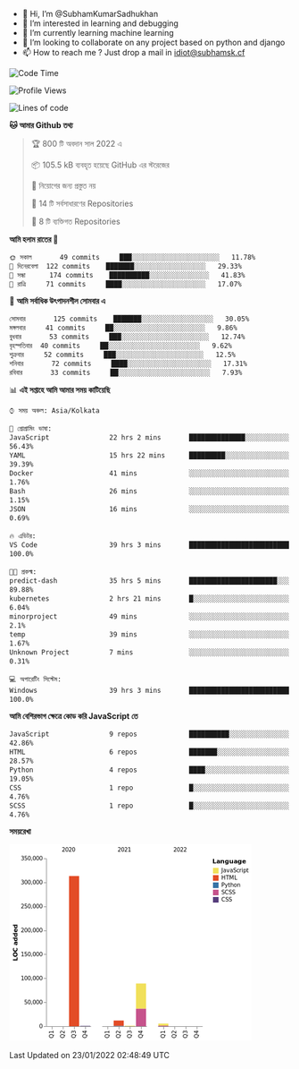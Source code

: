 - 👋 Hi, I’m @SubhamKumarSadhukhan
- 👀 I’m interested in learning and debugging
- 🌱 I’m currently learning machine learning
- 💞️ I’m looking to collaborate on any project based on python and django
- 📫 How to reach me ?
      Just drop a mail in idiot@subhamsk.cf

<!---
SubhamKumarSadhukhan/SubhamKumarSadhukhan is a ✨ special ✨ repository because its `README.md` (this file) appears on your GitHub profile.
You can click the Preview link to take a look at your changes.
--->


<!--START_SECTION:waka-->
![Code Time](http://img.shields.io/badge/Code%20Time-127%20hrs%2032%20mins-blue)

![Profile Views](http://img.shields.io/badge/%E0%A6%AA%E0%A7%8D%E0%A6%B0%E0%A7%8B%E0%A6%AB%E0%A6%BE%E0%A6%87%E0%A6%B2%20%E0%A6%A6%E0%A6%B0%E0%A7%8D%E0%A6%B6%E0%A6%A8-6-blue)

![Lines of code](https://img.shields.io/badge/%E0%A6%B9%E0%A7%8D%E0%A6%AF%E0%A6%BE%E0%A6%B2%E0%A7%8B%20%E0%A6%93%E0%A6%AF%E0%A6%BC%E0%A6%BE%E0%A6%B0%E0%A7%8D%E0%A6%B2%E0%A7%8D%E0%A6%A1%20%E0%A6%A5%E0%A7%87%E0%A6%95%E0%A7%87%20%E0%A6%86%E0%A6%AE%E0%A6%BF%20%E0%A6%B2%E0%A6%BF%E0%A6%96%E0%A7%87%E0%A6%9B%E0%A6%BF-422%20Thousand%20%E0%A6%95%E0%A7%8B%E0%A6%A1%E0%A7%87%E0%A6%B0%20%E0%A6%B2%E0%A6%BE%E0%A6%87%E0%A6%A8-blue)

**🐱 আমার Github তথ্য** 

> 🏆 800 টি অবদান সাল 2022 এ
 > 
> 📦 105.5 kB ব্যবহৃত হয়েছে GitHub এর স্টরেজের 
 > 
> 🚫 নিয়োগের জন্য প্রস্তুত নয়
 > 
> 📜 14 টি সর্বসাধারণের Repositories 
 > 
> 🔑 8 টি ব্যক্তিগত Repositories  
 > 
**আমি হলাম রাতের 🦉** 

```text
🌞 সকাল       49 commits     ███░░░░░░░░░░░░░░░░░░░░░░   11.78% 
🌆 দিনেরবেলা  122 commits    ███████░░░░░░░░░░░░░░░░░░   29.33% 
🌃 সন্ধা      174 commits    ██████████░░░░░░░░░░░░░░░   41.83% 
🌙 রাত্রি     71 commits     ████░░░░░░░░░░░░░░░░░░░░░   17.07%

```
📅 **আমি সর্বাধিক উৎপাদনশীল সোমবার এ** 

```text
সোমবার       125 commits    ███████░░░░░░░░░░░░░░░░░░   30.05% 
মঙ্গলবার     41 commits     ██░░░░░░░░░░░░░░░░░░░░░░░   9.86% 
বুধবার       53 commits     ███░░░░░░░░░░░░░░░░░░░░░░   12.74% 
বৃহস্পতিবার  40 commits     ██░░░░░░░░░░░░░░░░░░░░░░░   9.62% 
শুক্রবার     52 commits     ███░░░░░░░░░░░░░░░░░░░░░░   12.5% 
শনিবার       72 commits     ████░░░░░░░░░░░░░░░░░░░░░   17.31% 
রবিবার       33 commits     ██░░░░░░░░░░░░░░░░░░░░░░░   7.93%

```


📊 **এই সপ্তাহে আমি আমার সময় কাটিয়েছি** 

```text
⌚︎ সময় অঞ্চল: Asia/Kolkata

💬 প্রোগ্রামিং ভাষা: 
JavaScript               22 hrs 2 mins       ██████████████░░░░░░░░░░░   56.43% 
YAML                     15 hrs 22 mins      █████████░░░░░░░░░░░░░░░░   39.39% 
Docker                   41 mins             ░░░░░░░░░░░░░░░░░░░░░░░░░   1.76% 
Bash                     26 mins             ░░░░░░░░░░░░░░░░░░░░░░░░░   1.15% 
JSON                     16 mins             ░░░░░░░░░░░░░░░░░░░░░░░░░   0.69%

🔥 এডিটর: 
VS Code                  39 hrs 3 mins       █████████████████████████   100.0%

🐱‍💻 প্রকল্ম: 
predict-dash             35 hrs 5 mins       ██████████████████████░░░   89.88% 
kubernetes               2 hrs 21 mins       █░░░░░░░░░░░░░░░░░░░░░░░░   6.04% 
minorproject             49 mins             ░░░░░░░░░░░░░░░░░░░░░░░░░   2.1% 
temp                     39 mins             ░░░░░░░░░░░░░░░░░░░░░░░░░   1.67% 
Unknown Project          7 mins              ░░░░░░░░░░░░░░░░░░░░░░░░░   0.31%

💻 অপারেটিং সিস্টেম: 
Windows                  39 hrs 3 mins       █████████████████████████   100.0%

```

**আমি বেশিরভাগ ক্ষেত্রে কোড করি JavaScript তে** 

```text
JavaScript               9 repos             ██████████░░░░░░░░░░░░░░░   42.86% 
HTML                     6 repos             ███████░░░░░░░░░░░░░░░░░░   28.57% 
Python                   4 repos             ████░░░░░░░░░░░░░░░░░░░░░   19.05% 
CSS                      1 repo              █░░░░░░░░░░░░░░░░░░░░░░░░   4.76% 
SCSS                     1 repo              █░░░░░░░░░░░░░░░░░░░░░░░░   4.76%

```


**সময়রেখা**

![Chart not found](https://raw.githubusercontent.com/SubhamKumarSadhukhan/SubhamKumarSadhukhan/main/charts/bar_graph.png) 


 Last Updated on 23/01/2022 02:48:49 UTC
<!--END_SECTION:waka-->
